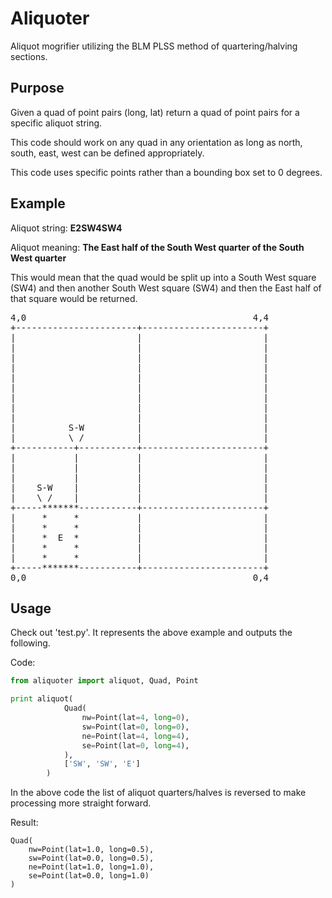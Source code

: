Aliquoter
=========

Aliquot mogrifier utilizing the BLM PLSS method of quartering/halving sections.

Purpose
-------

Given a quad of point pairs (long, lat) return a quad of point pairs for a 
specific aliquot string.

This code should work on any quad in any orientation as long as north, south, 
east, west can be defined appropriately.

This code uses specific points rather than a bounding box set to 0 degrees.

Example
-------

Aliquot string: **E2SW4SW4**

Aliquot meaning: **The East half of the South West quarter of the South West quarter**

This would mean that the quad would be split up into a South West square (SW4) 
and then another South West square (SW4) and then the East half of that square 
would be returned.

<pre>
4,0                                           4,4
+-----------------------+-----------------------+
|                       |                       |
|                       |                       |
|                       |                       |
|                       |                       |
|                       |                       |
|                       |                       |
|                       |                       |
|                       |                       |
|                       |                       |
|          S-W          |                       |
|          \ /          |                       |
+-----------+-----------+-----------------------+
|           |           |                       |
|           |           |                       |
|           |           |                       |
|    S-W    |           |                       |
|    \ /    |           |                       |
+-----*******-----------+-----------------------+
|     *     *           |                       |
|     *     *           |                       |
|     *  E  *           |                       |
|     *     *           |                       |
|     *     *           |                       |
+-----*******-----------+-----------------------+
0,0                                           0,4
</pre>

Usage
-----

Check out 'test.py'.  It represents the above example and outputs the following.

Code:

```python
from aliquoter import aliquot, Quad, Point

print aliquot(
            Quad(
                nw=Point(lat=4, long=0),
                sw=Point(lat=0, long=0),
                ne=Point(lat=4, long=4),
                se=Point(lat=0, long=4),
            ),
            ['SW', 'SW', 'E']
        )
```

In the above code the list of aliquot quarters/halves is reversed to make 
processing more straight forward.

Result:

```
Quad(
    nw=Point(lat=1.0, long=0.5),
    sw=Point(lat=0.0, long=0.5),
    ne=Point(lat=1.0, long=1.0),
    se=Point(lat=0.0, long=1.0)
)
```


